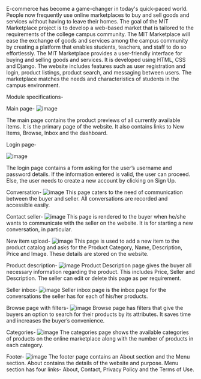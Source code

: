 E-commerce has become a game-changer in today's quick-paced world. People now frequently use online marketplaces to buy and sell goods and services without having to leave their homes. The goal of the MIT Marketplace project is to develop a web-based market that is tailored to the requirements of the college campus community. The MIT Marketplace will ease the exchange of goods and services among the campus community by creating a platform that enables students, teachers, and staff to do so effortlessly.
The MIT Marketplace provides a user-friendly interface for buying and selling goods and services. It is developed using HTML, CSS and Django. The website includes features such as user registration and login, product listings, product search, and messaging between users. The marketplace matches the needs and characteristics of students in the campus environment.

Module specifications- 

Main page-
![image](https://github.com/MaithriB/MIT-Marketplace/assets/87896582/0195d834-7523-446c-81a0-35cbab8f8577)
 
The main page contains the product previews of all currently available items. It is the primary page of the website. It also contains links to New Items, Browse, Inbox and the dashboard.

Login page-

![image](https://github.com/MaithriB/MIT-Marketplace/assets/87896582/bc1b3c6e-65d8-4e12-8587-08b6cb0de238)

The login page contains a form asking for the user’s username and password details. If the information entered is valid, the user can proceed. Else, the user needs to create a new account by clicking on Sign Up.

Conversation-
![image](https://github.com/MaithriB/MIT-Marketplace/assets/87896582/4482b7f1-3150-4a2c-ada2-68dcffa2e1e0)
This page caters to the need of communication between the buyer and seller. All conversations are recorded and accessible easily.

Contact seller-
![image](https://github.com/MaithriB/MIT-Marketplace/assets/87896582/572d25a5-26d9-42dd-ab31-f9bebce54171)
This page is rendered to the buyer when he/she wants to communicate with the seller on the website. It is for starting a new conversation, in particular.

New item upload-
![image](https://github.com/MaithriB/MIT-Marketplace/assets/87896582/95f861a7-7d0b-4b4f-a781-56474a2b7b3b)
This page is used to add a new item to the product catalog and asks for the Product Category, Name, Description, Price and Image. These details are stored on the website.
 
Product description-
![image](https://github.com/MaithriB/MIT-Marketplace/assets/87896582/ed5964d7-94a3-47f8-bbc6-22c569e73acf)
Product Description page gives the buyer all necessary information regarding the product. This includes Price, Seller and Description. The seller can edit or delete this page as per requirement.

Seller inbox-
![image](https://github.com/MaithriB/MIT-Marketplace/assets/87896582/dfe113e9-4842-4ba4-9bfa-6311d5eb4dc2)
Seller inbox page is the inbox page for the conversations the seller has for each of his/her products.

Browse page with filters-
![image](https://github.com/MaithriB/MIT-Marketplace/assets/87896582/54c5ca87-8d9f-45d4-83b7-d0ff4ac21bd2)
Browse page has filters that give the buyers an option to search for their products by its attributes. It saves time and increases the buyer’s convenience.

Categories-
![image](https://github.com/MaithriB/MIT-Marketplace/assets/87896582/58e8ab17-aaa6-4b0e-a127-c4fc1f1417c2)
The categories page shows the available categories of products on the online marketplace along with the number of products in each category.

Footer-
![image](https://github.com/MaithriB/MIT-Marketplace/assets/87896582/58cdd083-87be-46df-8eb5-950cae08efef)
The footer page contains an About section and the Menu section. About contains the details of the website and purpose. Menu section has four links- About, Contact, Privacy Policy and the Terms of Use.
